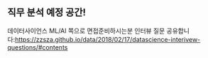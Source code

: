 ## 직무 분석 예정 공간! 
데이터사이언스 ML/AI 쪽으로 면접준비하시는분 
인터뷰 질문 공유합니다:https://zzsza.github.io/data/2018/02/17/datascience-interivew-questions/#contents